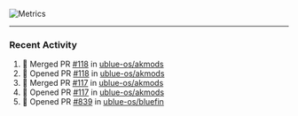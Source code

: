 ![Metrics](https://metrics.lecoq.io/KyleGospo?template=classic&base=header%2C%20activity%2C%20community%2C%20repositories%2C%20metadata&base.indepth=false&base.hireable=false&base.skip=false&config.timezone=America%2FLos_Angeles)

---
### Recent Activity
<!--START_SECTION:activity-->
1. 🎉 Merged PR [#118](https://github.com/ublue-os/akmods/pull/118) in [ublue-os/akmods](https://github.com/ublue-os/akmods)
2. 💪 Opened PR [#118](https://github.com/ublue-os/akmods/pull/118) in [ublue-os/akmods](https://github.com/ublue-os/akmods)
3. 🎉 Merged PR [#117](https://github.com/ublue-os/akmods/pull/117) in [ublue-os/akmods](https://github.com/ublue-os/akmods)
4. 💪 Opened PR [#117](https://github.com/ublue-os/akmods/pull/117) in [ublue-os/akmods](https://github.com/ublue-os/akmods)
5. 💪 Opened PR [#839](https://github.com/ublue-os/bluefin/pull/839) in [ublue-os/bluefin](https://github.com/ublue-os/bluefin)
<!--END_SECTION:activity-->
